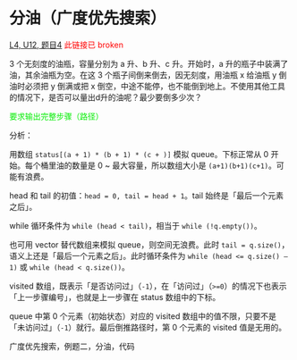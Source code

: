 # 分油（广度优先搜索）

[L4, U12, 题目4](https://oj.youdao.com/course/13/80/1#/1/9457) <font color="red">此链接已 broken</font>

3 个无刻度的油瓶，容量分别为 a 升、b 升、c 升。开始时，a 升的瓶子中装满了油，其余油瓶为空。在这 3 个瓶子间倒来倒去，因无刻度，用油瓶 x 给油瓶 y 倒油时必须把 y 倒满或把 x 倒空，中途不能停，也不能倒到地上。不使用其他工具的情况下，是否可以量出d升的油呢？最少要倒多少次？

<font color=「red「>要求输出完整步骤（路径）</font>

分析：

用数组 `status[(a + 1) * (b + 1) * (c + )]` 模拟 queue。下标正常从 0 开始。每个桶里油的数量是 0 ~ 最大容量，所以数组大小是 `(a+1)(b+1)(c+1)`。可能有浪费。

head 和 tail 的初值：`head = 0, tail = head + 1`。tail 始终是「最后一个元素之后」。

while 循环条件为 `while (head < tail)`，相当于 `while (!q.empty())`。

也可用 vector 替代数组来模拟 queue，则空间无浪费。此时 `tail = q.size()`，语义上还是「最后一个元素之后」。此时循环条件为 `while (head <= q.size() – 1)` 或 `while (head < q.size())`。

visited 数组，既表示「是否访问过」（`-1`），在「访问过」（`>=0`）的情况下也表示「上一步骤编号」，也就是上一步骤在 status 数组中的下标。

queue 中第 0 个元素（初始状态）对应的 visited 数组中的值不限，只要不是「未访问过」（`-1`）就行。最后倒推路径时，第 0 个元素的 visited 值是无用的。


广度优先搜索，例题二，分油，代码

